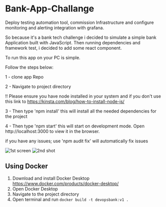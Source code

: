 # Bank-App-Challange
Deploy testing automation tool, commission Infrastructure and configure monitoring and alerting integration with grafana.

So because it's a bank tech challenge i decided to simulate a simple bank Application built with JavaScript. Then running dependencies and framework test, i decided to add some react component.

To run this app on your PC is simple.

Follow the steps below:

1 - clone app Repo

2 - Navigate to project directory

!! Please ensure you have node installed in your system and if you don't use this link to https://kinsta.com/blog/how-to-install-node-js/

3 - Then type 'npm install' this will install all the needed dependencies for the project

4 - Then type 'npm start' this will start on development mode. Open http://localhost:3000 to view it in the browser.

if you have any issues; use 'npm audit fix' will automatically fix issues

![1st screen](https://user-images.githubusercontent.com/47798540/230577095-257d8e97-3176-4172-b5d9-67fa2637d122.png)
![2nd shot](https://user-images.githubusercontent.com/47798540/230577186-910c1f40-258d-4f37-9264-8225c8c09e31.png)


## Using Docker

1. Download and install Docker Desktop
https://www.docker.com/products/docker-desktop/
2. Open Docker Desktop
3. Navigate to the project directory
4. Open terminal and run
` docker build -t devopsbank:v1 . `